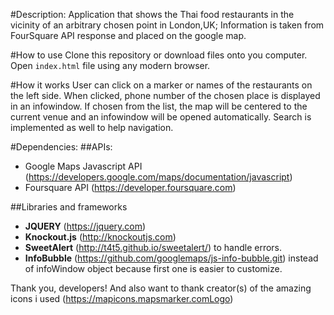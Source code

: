 #Description: 
Application that shows the Thai food restaurants in the vicinity of an arbitrary chosen point in London,UK; Information is taken from FourSquare API response and placed on the google map. 

#How to use
Clone this repository or download files onto you computer. Open `index.html` file using any modern browser.

#How it works 
User can click on a marker or names of the restaurants on the left side. When clicked, phone number of the chosen place is displayed in an infowindow. If chosen from the list, the map will be centered to the current venue and an infowindow will be opened automatically. Search is implemented as well to help navigation.

#Dependencies: 
##APIs:

 - Google Maps Javascript API (https://developers.google.com/maps/documentation/javascript)
 - Foursquare API (https://developer.foursquare.com)

##Libraries and frameworks 

 - **JQUERY** (https://jquery.com)
 - **Knockout.js** (http://knockoutjs.com)
 - **SweetAlert**  (http://t4t5.github.io/sweetalert/) to handle errors.
 - **InfoBubble** (https://github.com/googlemaps/js-info-bubble.git) instead of infoWindow object because first one is easier to customize.

Thank you, developers! And also want to thank creator(s) of the amazing icons i used (https://mapicons.mapsmarker.comLogo)